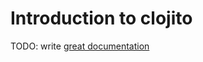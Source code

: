 # Introduction to clojito

TODO: write [great documentation](http://jacobian.org/writing/what-to-write/)
